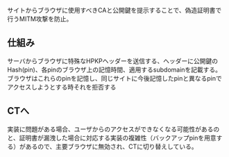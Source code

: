 サイトからブラウザに使用すべきCAと公開鍵を提示することで、偽造証明書で行うMITM攻撃を防止。

## 仕組み
サーバからブラウザに特殊なHPKPヘッダーを送信する、ヘッダーに公開鍵のHash(pin)、各pinのブラウザ上の記憶時間、適用するsubdomainを記載する。
ブラウザはこれらのpinを記憶し、同じサイトに今後記憶したpinと異なるpinでアクセスしようとする時それを拒否する

## CTへ
実装に問題がある場合、ユーザからのアクセスができなくなる可能性があるのと、証明書が漏洩した場合に対応する実装の複雑性（バックアップpinを用意する）があるので、主要ブラウザに無効され、CTに切り替えしている。